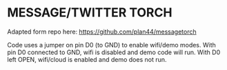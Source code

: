 MESSAGE/TWITTER TORCH
=====================

Adapted form repo here:  https://github.com/plan44/messagetorch

Code uses a jumper on pin D0 (to GND) to enable wifi/demo modes.  With pin D0 connected to GND, wifi is disabled and demo code will run.  With D0 left OPEN, wifi/cloud is enabled and demo does not run.
